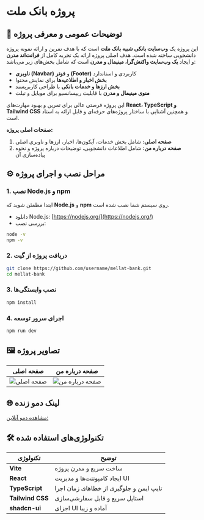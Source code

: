 # پروژه **بانک ملت**

## 📌 توضیحات عمومی و معرفی پروژه

این پروژه یک **وب‌سایت بانکی شبیه بانک ملت** است که با هدف تمرین و ارائه نمونه پروژه دانشجویی ساخته شده است. هدف اصلی پروژه ارائه یک تجربه کامل از **فرانت‌اند مدرن** و ایجاد **یک وب‌سایت واکنش‌گرا، مینیمال و مدرن** است که شامل بخش‌های زیر می‌باشد:

* **ناوبری (Navbar)** و **فوتر (Footer)** کاربردی و استاندارد
* **بخش اخبار و اطلاعیه‌ها** برای نمایش محتوا
* **بخش ارزها و خدمات بانکی** با طراحی کاربرپسند
* **منوی مینیمال و مدرن** با قابلیت ریپسانسیو برای موبایل و تبلت

این پروژه فرصتی عالی برای تمرین و بهبود مهارت‌های **React، TypeScript و Tailwind CSS** و همچنین آشنایی با ساختار پروژه‌های حرفه‌ای و قابل ارائه به استاد است.

**صفحات اصلی پروژه:**

1. **صفحه اصلی:** شامل بخش خدمات، آیکون‌ها، اخبار، ارزها و ناوبری اصلی
2. **صفحه درباره من:** شامل اطلاعات دانشجویی، توضیحات درباره پروژه و نحوه پیاده‌سازی آن



## ⚙️ مراحل نصب و اجرای پروژه

### 1. نصب Node.js و npm

ابتدا مطمئن شوید که **Node.js** و **npm** روی سیستم شما نصب شده است.

* دانلود Node.js: [https://nodejs.org/](https://nodejs.org/)
* بررسی نصب:

```sh
node -v
npm -v
```

### 2. دریافت پروژه از گیت

```sh
git clone https://github.com/username/mellat-bank.git
cd mellat-bank
```

### 3. نصب وابستگی‌ها

```sh
npm install
```

### 4. اجرای سرور توسعه

```sh
npm run dev
```


## 🖼️ تصاویر پروژه

| صفحه اصلی                            | صفحه درباره من                             |
| ------------------------------------ | ------------------------------------------ |
| ![صفحه اصلی](./screenshots/home.png) | ![صفحه درباره من](./screenshots/about.png) |



## 🌐 لینک دمو زنده

[مشاهده دمو آنلاین: ](https://amiirjr.github.io/mellat-bank)



## 🛠️ تکنولوژی‌های استفاده شده

| تکنولوژی         | توضیح                                   |
| ---------------- | --------------------------------------- |
| **Vite**         | ساخت سریع و مدرن پروژه                  |
| **React**        | ایجاد کامپوننت‌ها و مدیریت UI           |
| **TypeScript**   | تایپ ایمن و جلوگیری از خطاهای زمان اجرا |
| **Tailwind CSS** | استایل سریع و قابل سفارشی‌سازی          |
| **shadcn-ui**    | اجزای UI آماده و زیبا                   |

